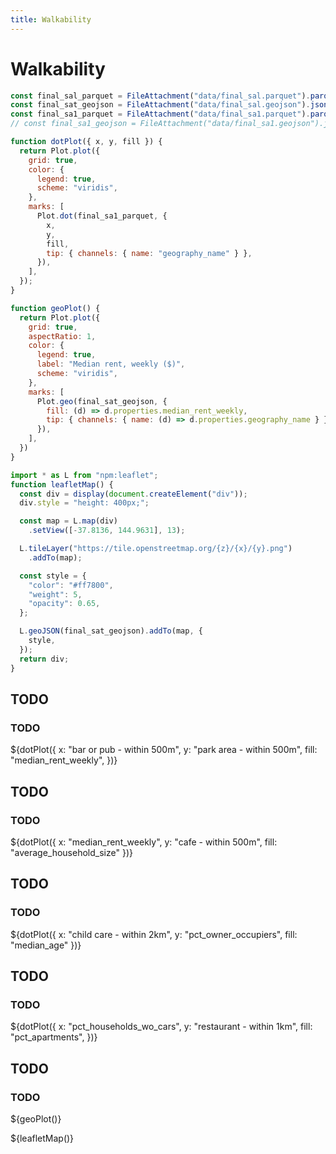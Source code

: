 ```yaml
---
title: Walkability
---
```


# Walkability

```js
const final_sal_parquet = FileAttachment("data/final_sal.parquet").parquet();
const final_sat_geojson = FileAttachment("data/final_sal.geojson").json();
const final_sa1_parquet = FileAttachment("data/final_sa1.parquet").parquet();
// const final_sa1_geojson = FileAttachment("data/final_sa1.geojson").json();
```

```js
function dotPlot({ x, y, fill }) {
  return Plot.plot({
    grid: true,
    color: {
      legend: true,
      scheme: "viridis",
    },
    marks: [
      Plot.dot(final_sa1_parquet, {
        x,
        y,
        fill,
        tip: { channels: { name: "geography_name" } },
      }),
    ],
  });
}
```

```js
function geoPlot() {
  return Plot.plot({
    grid: true,
    aspectRatio: 1,
    color: {
      legend: true,
      label: "Median rent, weekly ($)",
      scheme: "viridis",
    },
    marks: [
      Plot.geo(final_sat_geojson, {
        fill: (d) => d.properties.median_rent_weekly,
        tip: { channels: { name: (d) => d.properties.geography_name } },
      }),
    ],
  })
}
```

```js
import * as L from "npm:leaflet";
function leafletMap() {
  const div = display(document.createElement("div"));
  div.style = "height: 400px;";

  const map = L.map(div)
    .setView([-37.8136, 144.9631], 13);

  L.tileLayer("https://tile.openstreetmap.org/{z}/{x}/{y}.png")
    .addTo(map);

  const style = {
    "color": "#ff7800",
    "weight": 5,
    "opacity": 0.65,
  };

  L.geoJSON(final_sat_geojson).addTo(map, {
    style,
  });
  return div;
}
```

<div class="card" style="max-width: 640px;">
<h2>TODO</h2>
<h3>TODO</h3>
${dotPlot({
  x: "bar or pub - within 500m",
  y: "park area - within 500m",
  fill: "median_rent_weekly",
})}
</div>

<div class="card" style="max-width: 640px;">
<h2>TODO</h2>
<h3>TODO</h3>
${dotPlot({ 
  x: "median_rent_weekly", 
  y: "cafe - within 500m", 
  fill: "average_household_size" 
})}
</div>

<div class="card" style="max-width: 640px;">
<h2>TODO</h2>
<h3>TODO</h3>
${dotPlot({ 
  x: "child care - within 2km", 
  y: "pct_owner_occupiers", 
  fill: "median_age" })}
</div>

<div class="card" style="max-width: 640px;">
<h2>TODO</h2>
<h3>TODO</h3>
${dotPlot({
  x: "pct_households_wo_cars",
  y: "restaurant - within 1km",
  fill: "pct_apartments",
})}
</div>


<div class="card" style="max-width: 640px;">
<h2>TODO</h2>
<h3>TODO</h3>
${geoPlot()}
</div>

${leafletMap()}



